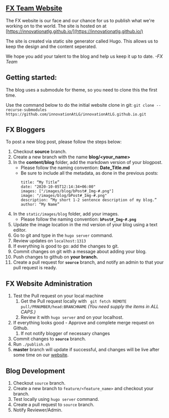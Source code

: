 ## [FX Team Website](https://innovationatlg.github.io/)

The FX website is our face and our chance for us to publish what we're working on to the world. The site is hosted on at [https://innovationatlg.github.io/](https://innovationatlg.github.io/)

The site is created via static site generator called Hugo. This allows us to keep the design and the content seperated.

We hope you add your talent to the blog and help us keep it up to date. 
_-FX Team_


## Getting started:
The blog uses a submodule for theme, so you need to clone this the first time.

Use the command below to do the initial website clone in git:
```git clone --recurse-submodules https://github.com/innovationAtLG/innovationAtLG.github.io.git```

## FX Bloggers

To post a new blog post, please follow the steps below:

1. Checkout **source** branch.
1. Create a new branch with the name **blog/<your_name>**
1. In the **content/blog** folder, add the markdown version of your blogpost.
    * Please follow the naming convention: **Date_Title.md**
    * Be sure to include all the metadata, as done in the previous posts:
        ```
        title: “My Title”
        date: "2020-10-05T12:14:34+06:00"
        images: ["/images/blog/bPost#_Img-#.png"]
        image: "/images/blog/bPost#_Img-#.png"
        description: “My short 1-2 sentence description of my blog.”
        author: “My Name”
        ```
1. In the `static/images/blog` folder, add your images.
    * Please follow the naming convention: **`bPost#_Img-#.png`**
1. Update the image location in the md version of your blog using a text editor.
1. Go to git and type in the `hugo server` command.
1. Review updates on `localhost:1313`
1. If everything is good to go: add the changes to git.
1. Commit changes on git with a message about adding your blog.
1. Push changes to github on **your branch.**
1. Create a pull request for **`source`** branch, and notify an admin to that your pull request is ready.


## FX Website Administration

1. Test the Pull request on your local machine
    1. Get the Pull request locally with ` git fetch REMOTE pull/PRNUMBER/head:BRANCHNAME`  _(You need supply the items in ALL CAPS.)_
    2. Review it with `hugo server` and on your localhost.
1. If everything looks good - Approve and complete merge request on Github.
    1. If not notify blogger of necessary changes
1. Commit changes to **`source`** branch.
1. Run `./publish.sh`
1. **master** branch will update if successful, and changes will be live after some time on our [website](https://innovationatlg.github.io/).

## Blog Development

1. Checkout `source` branch.
2. Create a new branch to `feature/<feature_name>` and checkout your branch.
3. Test locally using `hugo server` command.
4. Create a pull request to `source` branch.
5. Notify Reviewer/Admin.
